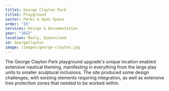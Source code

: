 ```yaml
---
title1: George Clayton Park
title2: Playground
sector: Parks & Open Space
order: "15"
services: Design & Documentation
year: "2022"
location: Manly, Queensland
id: GeorgeClayton
image: /images/george-clayton.jpg
---
```

The George Clayton Park playground upgrade's unique location enabled extensive nautical theming, manifesting in everything from the large play units to smaller sculptural inclusions. The site produced some design challenges, with existing elements requiring integration, as well as extensive tree protection zones that needed to be worked within.